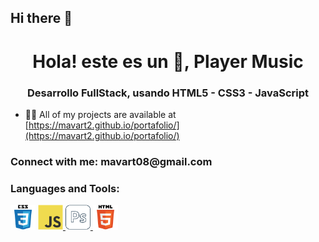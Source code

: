 ## Hi there 👋

<h1 align="center">Hola! este es un 👋, Player Music</h1>
<h3 align="center">Desarrollo FullStack, usando HTML5 - CSS3 -  JavaScript </h3>

- 👨‍💻 All of my projects are available at [https://mavart2.github.io/portafolio/](https://mavart2.github.io/portafolio/)

<h3 align="left">Connect with me: mavart08@gmail.com</h3>
<p align="left">
</p>

<h3 align="left">Languages and Tools:</h3>
<p align="left"> <img src="https://raw.githubusercontent.com/devicons/devicon/master/icons/css3/css3-original-wordmark.svg" alt="css3" width="40" height="40"/> </a> <a href="https://developer.mozilla.org/en-US/docs/Web/JavaScript" target="_blank" rel="noreferrer"> <img src="https://raw.githubusercontent.com/devicons/devicon/master/icons/javascript/javascript-original.svg" alt="javascript" width="40" height="40"/>  </a> <a href="https://www.photoshop.com/en" target="_blank" rel="noreferrer"> <img src="https://raw.githubusercontent.com/devicons/devicon/master/icons/photoshop/photoshop-line.svg" alt="photoshop" width="40" height="40"/> <a href="https://www.w3.org/html/" target="_blank" rel="noreferrer"> <img src="https://raw.githubusercontent.com/devicons/devicon/master/icons/html5/html5-original-wordmark.svg" alt="html5" width="40" height="40"/> </p>

